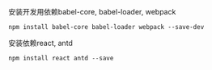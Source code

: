 安装开发用依赖babel-core, babel-loader, webpack

```
npm install babel-core babel-loader webpack --save-dev
```

安装依赖react, antd
```
npm install react antd --save
```